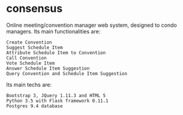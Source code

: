 # consensus

Online meeting/convention manager web system, designed to condo managers. Its main functionalities are:

    Create Convention
    Suggest Schedule Item
    Attribute Schedule Item to Convention
    Call Convention
    Vote Schedule Item
    Answer Schedule Item Suggestion
    Query Convention and Schedule Item Suggestion

Its main techs are:

    Bootstrap 3, JQuery 1.11.3 and HTML 5
    Python 3.5 with Flask framework 0.11.1
    Postgres 9.4 database
